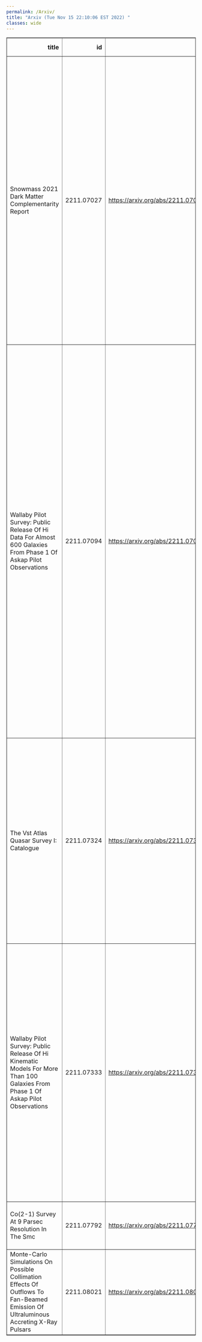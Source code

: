 ```yaml
---
permalink: /Arxiv/
title: "Arxiv (Tue Nov 15 22:10:06 EST 2022) "
classes: wide
---
```

<table border="1" class="dataframe">
  <thead>
    <tr style="text-align: right;">
      <th>title</th>
      <th>id</th>
      <th>url</th>
      <th>authors</th>
      <th>Local Authors</th>
    </tr>
  </thead>
  <tbody>
    <tr>
      <td>Snowmass 2021 Dark Matter Complementarity Report</td>
      <td>2211.07027</td>
      <td><a href="https://arxiv.org/abs/2211.07027" target="_blank">https://arxiv.org/abs/2211.07027</a></td>
      <td>Antonio Boveia, Mohamed Berkat, Thomas Y. Chen, Aman Desai, Caterina Doglioni, Alex Drlica-Wagner, Susan Gardner, Stefania Gori, Joshua Greaves, Patrick Harding, Philip C. Harris, W. Hugh Lippincott, Maria Elena Monzani, Katherine Pachal, Chanda Prescod-Weinstein, Gray Rybka, Bibhushan Shakya, Jessie Shelton, Tracy R. Slatyer, Amanda Steinhebel, Philip Tanedo, Natalia Toro, Yun-Tse Tsai</td>
      <td>Antonio Boveia</td>
    </tr>
    <tr>
      <td>Wallaby Pilot Survey: Public Release Of Hi Data For Almost 600 Galaxies   From Phase 1 Of Askap Pilot Observations</td>
      <td>2211.07094</td>
      <td><a href="https://arxiv.org/abs/2211.07094" target="_blank">https://arxiv.org/abs/2211.07094</a></td>
      <td>T. Westmeier, N. Deg, K. Spekkens, T. N. Reynolds, A. X. Shen, S. Gaudet, S. Goliath, M. T. Huynh, P. Venkataraman, X. Lin, T. O'Beirne, B. Catinella, L. Cortese, H. Dénes, A. Elagali, B. -Q. For, G. I. G. Józsa, C. Howlett, J. M. Van Der Hulst, R. J. Jurek, P. Kamphuis, V. A. Kilborn, D. Kleiner, B. S. Koribalski, K. Lee-Waddell, C. Murugeshan, J. Rhee, P. Serra, L. Shao, L. Staveley-Smith, J. Wang, O. I. Wong, M. A. Zwaan, J. R. Allison, C. S. Anderson, Lewis Ball, D. C. -J. Bock, D. Brodrick, J. D. Bunton, F. R. Cooray, N. Gupta, D. B. Hayman, E. K. Mahony, V. A. Moss, A. Ng, S. E. Pearce, W. Raja, D. N. Roxby, M. A. Voronkov, K. A. Warhurst, H. M. Courtois, K. Said</td>
      <td>Ji Wang</td>
    </tr>
    <tr>
      <td>The Vst Atlas Quasar Survey I: Catalogue</td>
      <td>2211.07324</td>
      <td><a href="https://arxiv.org/abs/2211.07324" target="_blank">https://arxiv.org/abs/2211.07324</a></td>
      <td>Alice Eltvedt, T. Shanks, N. Metcalfe, B. Ansarinejad, L. F. Barrientos, R. Sharp, U. Malik, D. N. A. Murphy, M. Irwin, M. Wilson, D. M. Alexander, A. Kovacs, J. Garcia-Bellido, S. Ahlen, D. Brooks, A. De La Macorra, A. Font-Ribera, S. Gontcho A Gontcho, K. Honscheid, A. Meisner, R. Miquel, J. Nie, G. Tarlé, M. Vargas-Magaña, Z. Zhou</td>
      <td>Klaus Honscheid</td>
    </tr>
    <tr>
      <td>Wallaby Pilot Survey: Public Release Of Hi Kinematic Models For More   Than 100 Galaxies From Phase 1 Of Askap Pilot Observations</td>
      <td>2211.07333</td>
      <td><a href="https://arxiv.org/abs/2211.07333" target="_blank">https://arxiv.org/abs/2211.07333</a></td>
      <td>N. Deg, K. Spekkens, T. Westmeier, T. N. Reynolds, P. Venkataraman, S. Goliath, A. X. Shen, R. Halloran, A. Bosma, B. Catinella, W. J. G. De Blok, H. Dénes, E. M. Di Teodoro, A. Elagali, B. -Q. For, C. Howlett, G. I. G. Józsa, P. Kamphuis, D. Kleiner, B. Koribalski, K. Lee-Waddell, F. Lelli, X. Lin, C. Murugeshan, S. Oh, J. Rhee, T. C. Scott, L. Staveley-Smith, J. M. Van Der Hulst, L. Verdes-Montenegro, J. Wang, O. I. Wong</td>
      <td>Ji Wang</td>
    </tr>
    <tr>
      <td>Co(2-1) Survey At 9 Parsec Resolution In The Smc</td>
      <td>2211.07792</td>
      <td><a href="https://arxiv.org/abs/2211.07792" target="_blank">https://arxiv.org/abs/2211.07792</a></td>
      <td>H. P. Saldaño, M. Rubio, A. D. Bolatto, C. Verdugo, K. E. Jameson, A. K. Leroy</td>
      <td>Adam Leroy</td>
    </tr>
    <tr>
      <td>Monte-Carlo Simulations On Possible Collimation Effects Of Outflows To   Fan-Beamed Emission Of Ultraluminous Accreting X-Ray Pulsars</td>
      <td>2211.08021</td>
      <td><a href="https://arxiv.org/abs/2211.08021" target="_blank">https://arxiv.org/abs/2211.08021</a></td>
      <td>X. Hou, Y. You, L. Ji, R. Soria, S. N. Zhang, M. Y. Ge, L. Tao, S. Zhang, H. Feng, M. Zhou, Y. L. Tuo, L. M. Song, J. C. Wang</td>
      <td>Ji Wang</td>
    </tr>
  </tbody>
</table>